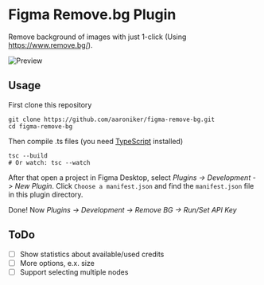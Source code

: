 # Figma Remove.bg Plugin

Remove background of images with just 1-click (Using https://www.remove.bg/).

![Preview](https://aaroniker.me/removebg.gif)

## Usage

First clone this repository
```shell
git clone https://github.com/aaroniker/figma-remove-bg.git
cd figma-remove-bg
```

Then compile .ts files (you need [TypeScript](https://www.typescriptlang.org/) installed)
```shell
tsc --build
# Or watch: tsc --watch
```

After that open a project in Figma Desktop, select _Plugins -> Development -> New Plugin_. Click `Choose a manifest.json` and find the `manifest.json` file in this plugin directory.

Done! Now _Plugins -> Development -> Remove BG -> Run/Set API Key_

## ToDo

- [ ] Show statistics about available/used credits
- [ ] More options, e.x. size
- [ ] Support selecting multiple nodes
